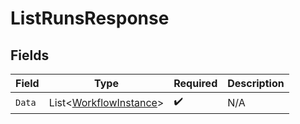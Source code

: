 # ListRunsResponse


## Fields

| Field                                                                 | Type                                                                  | Required                                                              | Description                                                           |
| --------------------------------------------------------------------- | --------------------------------------------------------------------- | --------------------------------------------------------------------- | --------------------------------------------------------------------- |
| `Data`                                                                | List<[WorkflowInstance](../../Models/Components/WorkflowInstance.md)> | :heavy_check_mark:                                                    | N/A                                                                   |